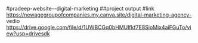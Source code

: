 #pradeep-website--digital-marketing
##project output
#link https://newagegroupofcompanies.my.canva.site/digital-marketing-agency-
vedio
https://drive.google.com/file/d/1UWBCGq0bHMUlfkf7E8SioMix4aiFGuTo/view?usp=drivesdk

